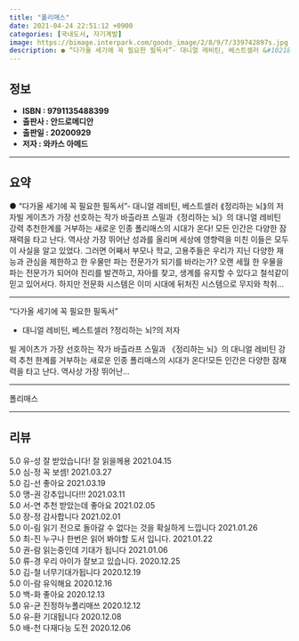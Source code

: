 ```yaml
---
title: "폴리매스"
date: 2021-04-24 22:51:12 +0900
categories: [국내도서, 자기계발]
image: https://bimage.interpark.com/goods_image/2/8/9/7/339742897s.jpg
description: ● “다가올 세기에 꼭 필요한 필독서”- 대니얼 레비틴, 베스트셀러 &#10218;정리하는 뇌&#10219;의 저자빌 게이츠가 가장 선호하는 작가 바츨라프 스밀과《정리하는 뇌》의 대니얼 레비틴 강력 추천한계를 거부하는 새로운 인종 폴리매스의 시대가 온다! 모든 인간은 다양한 잠재력을
---
```


## **정보**

- **ISBN : 9791135488399**
- **출판사 : 안드로메디안**
- **출판일 : 20200929**
- **저자 : 와카스 아메드**

------



## **요약**

●  “다가올 세기에 꼭 필요한 필독서”- 대니얼 레비틴, 베스트셀러 &#10218;정리하는 뇌&#10219;의 저자빌 게이츠가 가장 선호하는 작가 바츨라프 스밀과《정리하는 뇌》의 대니얼 레비틴 강력 추천한계를 거부하는 새로운 인종 폴리매스의 시대가 온다! 모든 인간은 다양한 잠재력을 타고 난다. 역사상 가장 뛰어난 성과를 올리며 세상에 영향력을 미친 이들은 모두 이 사실을 알고 있었다. 그러면 어째서 부모나 학교, 고용주들은 우리가 지닌 다양한 재능과 관심을 제한하고 한 우물만 파는 전문가가 되기를 바라는가? 오랜 세월 한 우물을 파는 전문가가 되어야 진리를 발견하고, 자아를 찾고, 생계를 유지할 수 있다고 철석같이 믿고 있어서다. 하지만 전문화 시스템은 이미 시대에 뒤처진 시스템으로 무지와 착취...

------

“다가올 세기에 꼭 필요한 필독서”
- 대니얼 레비틴, 베스트셀러 ?정리하는 뇌?의 저자

빌 게이츠가 가장 선호하는 작가 바츨라프 스밀과
《정리하는 뇌》의 대니얼 레비틴 강력 추천
한계를 거부하는 새로운 인종 폴리매스의 시대가 온다!모든 인간은 다양한 잠재력을 타고 난다. 역사상 가장 뛰어난... 

------


폴리매스 

------


## **리뷰** 

5.0 유-성 잘 받았습니다! 잘 읽을께용 2021.04.15 <br/>5.0 심-정 꼭 보셈! 2021.03.27 <br/>5.0 김-선 좋아요 2021.03.19 <br/>5.0 맹-권 강추입니다!!! 2021.03.11 <br/>5.0 서-연 추천 받았는데 좋아요 2021.02.05 <br/>5.0 장-정 감사합니다 2021.02.01 <br/>5.0 이-림 읽기 전으로 돌아갈 수 없다는 것을 확실하게 느낍니다 2021.01.26 <br/>5.0 최-진 누구나 한번은 읽어 봐야할 도서 입니다. 2021.01.22 <br/>5.0 권-람 읽는중인데 기대가 됩니다 2021.01.06 <br/>5.0 류-경 우리 아이가 잘보고 있습니다. 2020.12.25 <br/>5.0 김-철 너무기대가됩니다 2020.12.19 <br/>5.0 이-람 유익해요 2020.12.16 <br/>5.0 백-화 좋아요  2020.12.13 <br/>5.0 유-균 진정하누폴리매쓰 2020.12.12 <br/>5.0 유-환 기대됩니다 2020.12.08 <br/>5.0 배-천 다재다능 도전 2020.12.06 <br/>